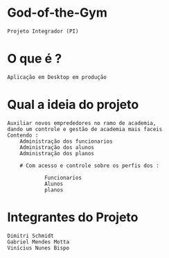# God-of-the-Gym

    Projeto Integrador (PI)

# O que é ? 

    Aplicação em Desktop em produção

# Qual a ideia do projeto 

    Auxiliar novos emprededores no ramo de academia, 
    dando um controle e gestão de academia mais faceis 
    Contendo : 
        Administração dos funcionarios
        Administração dos alunos 
        Administração dos planos 

        # Com acesso e controle sobre os perfis dos :

                Funcionarios 
                Alunos
                planos

# Integrantes do Projeto 

    Dimitri Schmidt
    Gabriel Mendes Motta 
    Vinícius Nunes Bispo 

